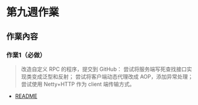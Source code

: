# 第九週作業

## 作業內容

### 作業1（必做）
> 改造自定义 RPC 的程序，提交到 GitHub：
> 尝试将服务端写死查找接口实现类变成泛型和反射；
> 尝试将客户端动态代理改成 AOP，添加异常处理；
> 尝试使用 Netty+HTTP 作为 client 端传输方式。

- [README](./rpc01/README.md)

